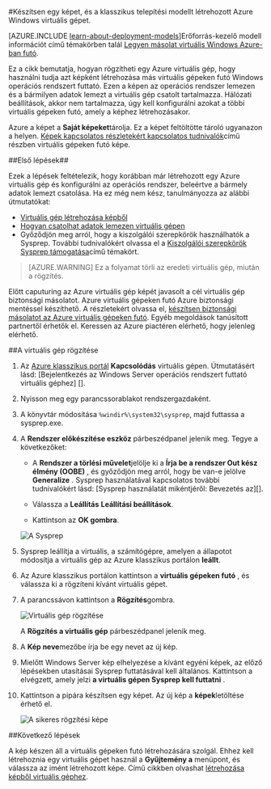 <properties
    pageTitle="Egy Windows Azure virtuális képet |} Microsoft Azure"
    description="Készítsen egy képet, és a klasszikus telepítési modellt létrehozott Azure Windows virtuális gépet."
    services="virtual-machines-windows"
    documentationCenter=""
    authors="cynthn"
    manager="timlt"
    editor="tysonn"
    tags="azure-service-management"/>

<tags
    ms.service="virtual-machines-windows"
    ms.workload="infrastructure-services"
    ms.tgt_pltfrm="vm-windows"
    ms.devlang="na"
    ms.topic="article"
    ms.date="09/27/2016"
    ms.author="cynthn"/>

#<a name="capture-an-image-of-an-azure-windows-virtual-machine-created-with-the-classic-deployment-model"></a>Készítsen egy képet, és a klasszikus telepítési modellt létrehozott Azure Windows virtuális gépet.

[AZURE.INCLUDE [learn-about-deployment-models](../../includes/learn-about-deployment-models-classic-include.md)]Erőforrás-kezelő modell információt című témakörben talál [Legyen másolat virtuális Windows Azure-ban futó](virtual-machines-windows-vhd-copy.md).


Ez a cikk bemutatja, hogyan rögzítheti egy Azure virtuális gép, hogy használni tudja azt képként létrehozása más virtuális gépeken futó Windows operációs rendszert futtató. Ezen a képen az operációs rendszer lemezen és a bármilyen adatok lemezt a virtuális gép csatolt tartalmazza. Hálózati beállítások, akkor nem tartalmazza, úgy kell konfigurálni azokat a többi virtuális gépeken futó, amely a képhez létrehozásakor.

Azure a képet a **Saját képeket**tárolja. Ez a képet feltöltötte tároló ugyanazon a helyen. [Képek kapcsolatos részletekért kapcsolatos tudnivalók](virtual-machines-linux-classic-about-images.md)című részben virtuális gépeken futó képe.

##<a name="before-you-begin"></a>Első lépések##

Ezek a lépések feltételezik, hogy korábban már létrehozott egy Azure virtuális gép és konfigurálni az operációs rendszer, beleértve a bármely adatok lemezt csatolása. Ha ez még nem kész, tanulmányozza az alábbi útmutatókat:

- [Virtuális gép létrehozása képből](virtual-machines-windows-classic-createportal.md)
- [Hogyan csatolhat adatok lemezen virtuális gépen](virtual-machines-windows-classic-attach-disk.md)
- Győződjön meg arról, hogy a kiszolgálói szerepkörök használhatók a Sysprep. További tudnivalókért olvassa el a [Kiszolgálói szerepkörök Sysprep támogatása](https://msdn.microsoft.com/windows/hardware/commercialize/manufacture/desktop/sysprep-support-for-server-roles)című témakört.

> [AZURE.WARNING] Ez a folyamat törli az eredeti virtuális gép, miután a rögzítés. 

Előtt caputuring az Azure virtuális gép képét javasolt a cél virtuális gép biztonsági másolatot. Azure virtuális gépeken futó Azure biztonsági mentéssel készíthető. A részletekért olvassa el, [készítsen biztonsági másolatot az Azure virtuális gépeken futó](../backup/backup-azure-vms.md). Egyéb megoldások tanúsított partnertől érhetők el. Keressen az Azure piactéren elérhető, hogy jelenleg elérhető.


##<a name="capture-the-virtual-machine"></a>A virtuális gép rögzítése

1. Az [Azure klasszikus portál](http://manage.windowsazure.com) **Kapcsolódás** virtuális gépen. Útmutatásért lásd: [Bejelentkezés az Windows Server operációs rendszert futtató virtuális géphez] [].

2.  Nyisson meg egy parancssorablakot rendszergazdaként.

3.  A könyvtár módosítása `%windir%\system32\sysprep`, majd futtassa a sysprep.exe.

4.  A **Rendszer előkészítése eszköz** párbeszédpanel jelenik meg. Tegye a következőket:

    - A **Rendszer a törlési művelet**jelölje ki a **Írja be a rendszer Out kész élmény (OOBE)** , és győződjön meg arról, hogy be van-e jelölve **Generalize** . Sysprep használatával kapcsolatos további tudnivalókért lásd: [Sysprep használatát mikéntjéről: Bevezetés az][].

    - Válassza a **Leállítás** **Leállítási beállítások**.

    - Kattintson az **OK gombra**.

    ![A Sysprep](./media/virtual-machines-windows-classic-capture-image/SysprepGeneral.png)

7.  Sysprep leállítja a virtuális, a számítógépre, amelyen a állapotot módosítja a virtuális gép az Azure klasszikus portálon **leállt**.

8.  Az Azure klasszikus portálon kattintson a **virtuális gépeken futó** , és válassza ki a rögzíteni kívánt virtuális gépet.

9.  A parancssávon kattintson a **Rögzítés**gombra.

    ![Virtuális gép rögzítése](./media/virtual-machines-windows-classic-capture-image/CaptureVM.png)

    A **Rögzítés a virtuális gép** párbeszédpanel jelenik meg.

10. A **Kép neve**mezőbe írja be egy nevet az új kép.

11. Mielőtt Windows Server kép elhelyezése a kívánt egyéni képek, az előző lépésekben utasításai Sysprep futtatásával kell általános. Kattintson a elvégzett, amely jelzi **a virtuális gépen Sysprep kell futtatni** .

12. Kattintson a pipára készítsen egy képet. Az új kép a **képek**letöltése érhető el.

    ![A sikeres rögzítési képe](./media/virtual-machines-windows-classic-capture-image/VMCapturedImageAvailable.png)

##<a name="next-steps"></a>Következő lépések

A kép készen áll a virtuális gépeken futó létrehozására szolgál. Ehhez kell létrehoznia egy virtuális gépet használ a **Gyűjtemény a** menüpont, és válassza az imént létrehozott képe. Című cikkben olvashat [létrehozása képből virtuális géphez](virtual-machines-windows-classic-createportal.md).



[Bejelentkezés Windows Server operációs rendszert futtató virtuális gép]: virtual-machines-windows-classic-connect-logon.md
[Sysprep használatáról: Bevezetés]: http://technet.microsoft.com/library/bb457073.aspx
[Run Sysprep.exe]: ./media/virtual-machines-capture-image-windows-server/SysprepCommand.png
[Enter Sysprep.exe options]: ./media/virtual-machines-windows-classic-capture-image/SysprepGeneral.png
[The virtual machine is stopped]: ./media/virtual-machines-capture-image-windows-server/SysprepStopped.png
[Capture an image of the virtual machine]: ./media/virtual-machines-windows-classic-capture-image/CaptureVM.png
[Enter the image name]: ./media/virtual-machines-capture-image-windows-server/Capture.png
[Image capture successful]: ./media/virtual-machines-capture-image-windows-server/CaptureSuccess.png
[Use the captured image]: ./media/virtual-machines-capture-image-windows-server/MyImagesWindows.png
